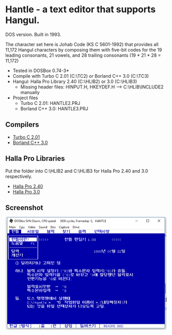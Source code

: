 # Hantle - a text editor that supports Hangul. 

DOS version. Built in 1993. 

The character set here is Johab Code (KS C 5601-1992) that provides all 11,172 Hangul characters by composing them with five-bit codes for the 19 leading consonants, 21 vowels, and 28 trailing consonants (19 * 21 * 28 = 11,172)

* Tested in DOSBox 0.74-3* 
* Compile with Turbo C 2.01 (C:\TC2) or Borland C++ 3.0 (C:\TC3)
* Hangul: Halla Pro Library 2.40 (C:\HLIB2) or 3.0 (C:\HLIB3)
  - Missing header files: HINPUT.H, HKEYDEF.H --> C:\HLIB\INCLUDE2 manually
* Project files
  - Turbo C 2.01: HANTLE2.PRJ 
  - Borland C++ 3.0: HANTLE3.PRJ

## Compilers
* [Turbo C 2.01](https://drive.google.com/drive/folders/15jHp-THOiT0wDgwv7lfmTKjfJ_-m9nXl?usp=share_link)
* [Borland C++ 3.0](https://drive.google.com/drive/folders/1MGpVNogr7GzgG62JnZBLpW158J24DsxU?usp=share_link)

## Halla Pro Libraries
Put the folder into C:\HLIB2 and C:\HLIB3 for Halla Pro 2.40 and 3.0 respectively.
* [Halla Pro 2.40](https://drive.google.com/drive/folders/1RSi1LYoDtEzr0scNMaP08mtITR92M5rY?usp=share_link)
* [Halla Pro 3.0](https://drive.google.com/drive/folders/1UpDA5MLPSfqtZnbbbI_B42i9_ClDzHzX?usp=share_link)

## Screenshot
![image](hantle_0.png)
